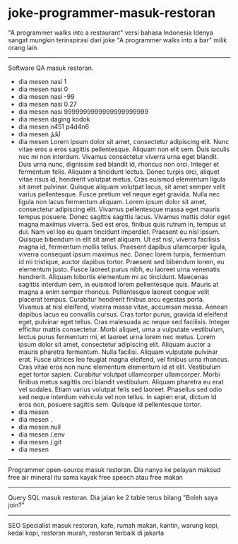 # joke-programmer-masuk-restoran

"A programmer walks into a restaurant" versi bahasa Indonesia Idenya sangat mungkin terinspirasi dari joke "A programmer walks into a bar" milik orang lain

---

Software QA masuk restoran. 
- dia mesen nasi 1 
- dia mesen nasi 0 
- dia mesen nasi -99 
- dia mesen nasi 0.27 
- dia mesen nasi 9999999999999999999999
- dia mesen daging kodok
- dia mesen n451 p4d4n6
- dia mesen لَحْمٌ
- dia mesen Lorem ipsum dolor sit amet, consectetur adipiscing elit. Nunc vitae eros a eros sagittis pellentesque. Aliquam non elit sem. Duis iaculis nec mi non interdum. Vivamus consectetur viverra urna eget blandit. Duis urna nunc, dignissim sed blandit id, rhoncus non orci. Integer et fermentum felis. Aliquam a tincidunt lectus.
Donec turpis orci, aliquet vitae risus id, hendrerit volutpat metus. Cras euismod elementum ligula sit amet pulvinar. Quisque aliquam volutpat lacus, sit amet semper velit varius pellentesque. Fusce pretium vel neque eget gravida. Nulla nec ligula non lacus fermentum aliquam. Lorem ipsum dolor sit amet, consectetur adipiscing elit. Vivamus pellentesque massa eget mauris tempus posuere. Donec sagittis sagittis lacus. Vivamus mattis dolor eget magna maximus viverra. Sed est eros, finibus quis rutrum in, tempus ut dui. Nam vel leo eu quam tincidunt imperdiet. Praesent eu nisl ipsum.
Quisque bibendum in elit sit amet aliquam. Ut est nisl, viverra facilisis magna id, fermentum mollis tellus. Praesent dapibus ullamcorper ligula, viverra consequat ipsum maximus nec. Donec lorem turpis, fermentum id mi tristique, auctor dapibus tortor. Praesent sed bibendum lorem, eu elementum justo. Fusce laoreet purus nibh, eu laoreet urna venenatis hendrerit. Aliquam lobortis elementum mi ac tincidunt. Maecenas sagittis interdum sem, in euismod lorem pellentesque quis. Mauris at magna a enim semper rhoncus.
Pellentesque laoreet congue velit placerat tempus. Curabitur hendrerit finibus arcu egestas porta. Vivamus at nisl eleifend, viverra massa vitae, accumsan massa. Aenean dapibus lacus eu convallis cursus. Cras tortor purus, gravida id eleifend eget, pulvinar eget tellus. Cras malesuada ac neque sed facilisis. Integer efficitur mattis consectetur. Morbi aliquet, urna a vulputate vestibulum, lectus purus fermentum mi, et laoreet urna lorem nec metus. Lorem ipsum dolor sit amet, consectetur adipiscing elit. Aliquam auctor a mauris pharetra fermentum. Nulla facilisi.
Aliquam vulputate pulvinar erat. Fusce ultrices leo feugiat magna eleifend, vel finibus urna rhoncus. Cras vitae eros non nunc elementum elementum id et elit. Vestibulum eget tortor sapien. Curabitur volutpat ullamcorper ullamcorper. Morbi finibus metus sagittis orci blandit vestibulum. Aliquam pharetra eu erat vel sodales. Etiam varius volutpat felis sed laoreet. Phasellus sed odio sed neque interdum vehicula vel non tellus. In sapien erat, dictum id eros non, posuere sagittis sem. Quisque id pellentesque tortor.
- dia mesen
- dia mesen .
- dia mesen null
- dia mesen /.env
- dia mesen /.git
- dia mesen <script>getCreditCard()</script>

---

Programmer open-source masuk restoran. Dia nanya ke pelayan maksud free air mineral itu sama kayak free speech atau free makan

---

Query SQL masuk restoran. Dia jalan ke 2 table terus bilang "Boleh saya join?"

---

SEO Specialist masuk restoran, kafe, rumah makan, kantin, warung kopi, kedai kopi, restoran murah, restoran terbaik di jakarta
